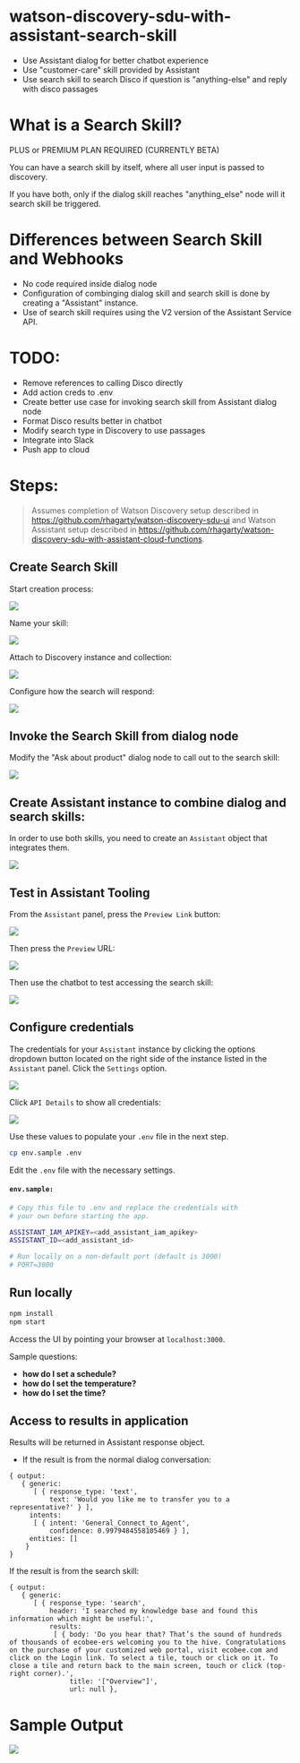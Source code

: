 # watson-discovery-sdu-with-assistant-search-skill

* Use Assistant dialog for better chatbot experience
* Use "customer-care" skill provided by Assistant
* Use search skill to search Disco if question is "anything-else" and reply with disco passages

# What is a Search Skill?

PLUS or PREMIUM PLAN REQUIRED (CURRENTLY BETA)

You can have a search skill by itself, where all user input is passed to discovery.

If you have both, only if the dialog skill reaches "anything_else" node will it search skill be triggered.

# Differences between Search Skill and Webhooks

* No code required inside dialog node
* Configuration of combinging dialog skill and search skill is done by creating a "Assistant" instance.
* Use of search skill requires using the V2 version of the Assistant Service API.

# TODO:

* Remove references to calling Disco directly
* Add action creds to .env
* Create better use case for invoking search skill from Assistant dialog node
* Format Disco results better in chatbot
* Modify search type in Discovery to use passages
* Integrate into Slack
* Push app to cloud

# Steps:

> Assumes completion of Watson Discovery setup described in https://github.com/rhagarty/watson-discovery-sdu-ui and Watson Assistant setup described in https://github.com/rhagarty/watson-discovery-sdu-with-assistant-cloud-functions.

## Create Search Skill

Start creation process:

![](doc/source/images/select-search-skill.png)

Name your skill:

![](doc/source/images/create-search-skill.png)

Attach to Discovery instance and collection:

![](doc/source/images/assign-search-skill-to-collection.png)

Configure how the search will respond:

![](doc/source/images/configure-search-skill.png)

## Invoke the Search Skill from dialog node

Modify the "Ask about product" dialog node to call out to the search skill:

![](doc/source/images/assign-search-skill-to-node.png)

## Create Assistant instance to combine dialog and search skills:

In order to use both skills, you need to create an `Assistant` object that integrates them.

![](doc/source/images/create-assistant-to-link-skills.png)

## Test in Assistant Tooling

From the `Assistant` panel, press the `Preview Link` button:

![](doc/source/images/preview-option-button.png)

Then press the `Preview` URL:

![](doc/source/images/preview-link.png)

Then use the chatbot to test accessing the search skill:

![](doc/source/images/preview-example.png)

## Configure credentials

The credentials for your `Assistant` instance by clicking the options dropdown button located on the right side of the instance listed in the `Assistant` panel. Click the `Settings` option.

![](doc/source/images/assistant-list.png)

Click `API Details` to show all credentials:

![](doc/source/images/assistant-creds.png)

Use these values to populate your `.env` file in the next step.

```bash
cp env.sample .env
```

Edit the `.env` file with the necessary settings.

#### `env.sample:`

```bash
# Copy this file to .env and replace the credentials with
# your own before starting the app.

ASSISTANT_IAM_APIKEY=<add_assistant_iam_apikey>
ASSISTANT_ID=<add_assistant_id>

# Run locally on a non-default port (default is 3000)
# PORT=3000
```

## Run locally

```bash
npm install
npm start
```

Access the UI by pointing your browser at `localhost:3000`.

Sample questions:

* **how do I set a schedule?**
* **how do I set the temperature?**
* **how do I set the time?**

## Access to results in application

Results will be returned in Assistant response object.

* If the result is from the normal dialog conversation:

```
{ output:
   { generic:
      [ { response_type: 'text',
          text: 'Would you like me to transfer you to a representative?' } ],
     intents:
      [ { intent: 'General_Connect_to_Agent',
          confidence: 0.9979484558105469 } ],
     entities: []
    }
}
```

If the result is from the search skill:

```
{ output:
   { generic:
      [ { response_type: 'search',
          header: 'I searched my knowledge base and found this information which might be useful:',
          results:
           [ { body: 'Do you hear that? That’s the sound of hundreds of thousands of ecobee-ers welcoming you to the hive. Congratulations on the purchase of your customized web portal, visit ecobee.com and click on the Login link. To select a tile, touch or click on it. To close a tile and return back to the main screen, touch or click (top-right corner).',
               title: '["Overview"]',
               url: null },

```

# Sample Output

![](doc/source/images/sample-output.png)
